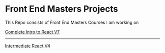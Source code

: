 # Front End Masters Projects

This Repo consists of Front End Masters Courses I am working on

[Complete Intro to React V7](https://github.com/RhysFJohn/FrontEndMasters_Projects/tree/main/Complete_intro_to_Reactjs)

<hr>

[Intermediate React V4](https://github.com/RhysFJohn/FrontEndMasters_Projects/tree/main/Intermediate_React_V4/adopt-me)
